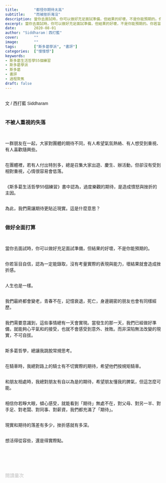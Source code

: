 ```yaml
---
title:       "都怪你期待太高"
subtitle:    "而被挫折淹沒"
description: 當你去面試時，你可以做好充足面試準備，但結果的好壞，不是你能預期的。你若盲目自信，認為一定能錄取，沒有考量實際的表現與能力，壞結果就會造成挫折感。人生也是一樣...
excerpt: 當你去面試時，你可以做好充足面試準備，但結果的好壞，不是你能預期的。你若盲目自信，認為一定能錄取，沒有考量實際的表現與能力，壞結果就會造成挫折感。人生也是一樣...
date:        2020-08-01
author: "Siddharam｜西打藍"
cover:       ""
image:       ""
tags:        ["斯多葛學派", "書評"]
categories:  ["慢慢想"]
keywords:
- 斯多葛生活哲學55個練習
- 斯多葛學派
- 斯多葛
- 書評
- 過程聚焦
draft: false
---
```


<article style="font-family: 'Noto Sans TC', '微軟正黑體', sans-serif; font-weight: 300;">

<br>文 / 西打藍 Siddharam<br><br>

<h3 class="article-h1-color">不被人重視的失落</h3><br>

一群朋友在一起，大家對團體的期待不同，有人希望氣氛熱絡、有人想受到重視、有人喜歡隨興些。<br><br>

在團體裡，若有人付出特別多，總是召集大家出遊、慶生、辦活動，但卻沒有受到相對重視，心情很容易會低落。<br><br>

《斯多葛生活哲學55個練習》書中認為，過度樂觀的期待，是造成憤怒與挫折的主因。<br><br>

為此，我們需讓期待更貼近現實。這是什麼意思？<br><br>


<h3 class="article-h1-color">做好全面打算</h3><br>

當你去面試時，你可以做好充足面試準備，但結果的好壞，不是你能預期的。<br><br>

你若盲目自信，認為一定能錄取，沒有考量實際的表現與能力，壞結果就會造成挫折感。<br><br>

人生也是一樣。<br><br>

我們最終都會變老，青春不在，記憶衰退，死亡，身邊親密的朋友也會有同樣經歷。<br><br>

我們需要意識到，這些事情總有一天會實現。當發生的那一天，我們已經做好準備，就能夠心平氣和的接受，也就不會感受到意外、挫敗。而非深陷無法改變的現實，不可自拔。<br><br>

斯多葛哲學，總讓我跳脫常規思考。<br><br>

在騎車時，我總對路上的騎士有不切實際的期待，希望他們按規矩騎車。<br><br>

和朋友相處時，我總對朋友有自以為是的期待，希望朋友懂我的脾氣，但這怎麼可能。<br><br>

相信你若睜大眼，傾心感受，就能看到「期待」無處不在，對父母、對另一半、對手足、對老闆、對同事、對薪資，我們都充滿了「期待」。<br><br>

現實和期待的落差有多少，挫折感就有多深。<br><br>

想活得從容些，還是得實際點。<br><br>



<br><br><br>

</article>

<div style="color: #bfbfbf; font-size: 15px;" id="busuanzi_container_page_pv">
  閱讀量<span id="busuanzi_value_page_pv"></span>次
</div>

<script src="../../js/post.js"></script>




